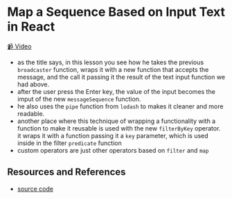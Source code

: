 # Map a Sequence Based on Input Text in React

[📹 Video](https://egghead.io/lessons/egghead-map-a-sequence-based-on-input-text-in-react)

- as the title says, in this lesson you see how he takes the previous `broadcaster` function, wraps it with a new function that accepts the message, and the call it passing it the result of the text input function we had above.
- after the user press the Enter key, the value of the input becomes the imput of the new `messageSequence` function.
- he also uses the `pipe` function from `lodash` to makes it cleaner and more readable.
- another place where this technique of wrapping a functionality with a function to make it reusable is used with the new `filterByKey` operator. it wraps it with a function passing it a `key` parameter, which is used inside in the filter `predicate` function
- custom operators are just other operators based on `filter` and `map`

## Resources and References

- [source code](https://github.com/johnlindquist/crafting-functions/blob/react-input-map-sequence/src/index.js)
